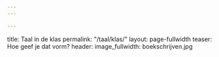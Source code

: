 ```yaml
---
---

---
```

title: Taal in de klas
permalink: "/taal/klas/"
layout: page-fullwidth
teaser: Hoe geef je dat vorm?
header:
  image_fullwidth: boekschrijven.jpg

